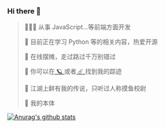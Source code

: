 ### Hi there 👋

<!--
**WorthyZ/WorthyZ** is a ✨ _special_ ✨ repository because its `README.md` (this file) appears on your GitHub profile.

Here are some ideas to get you started:

- 🔭 I’m currently working on ...
- 🌱 I’m currently learning ...
- 👯 I’m looking to collaborate on ...
- 🤔 I’m looking for help with ...
- 💬 Ask me about ...
- 📫 How to reach me: ...
- 😄 Pronouns: ...
- ⚡ Fun fact: ...
-->
> 👨🏻‍💻 从事 JavaScript...等前端方面开发
>
> 🌱 目前正在学习 Python 等的相关内容，热爱开源
>
> 🎯 在线摆摊，走过路过千万别错过
>
> 📮 你可以在[ 🪐 ](http://worthyz.com)或者[ ☄️ ](http://me.worthyz.com)找到我的踪迹
>
> 🤔 江湖上鲜有我的传说，只听过人称摸鱼校尉
>
> 🐋 我的本体

[![Anurag's github stats](https://github-readme-stats.vercel.app/api?username=WorthyZ)](https://github.com/anuraghazra/github-readme-stats)
